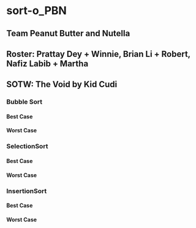 # sort-o_PBN
## Team Peanut Butter and Nutella
## Roster: Prattay Dey + Winnie, Brian Li + Robert, Nafiz Labib + Martha

## SOTW: The Void by Kid Cudi

### Bubble Sort
#### Best Case

#### Worst Case


### SelectionSort
#### Best Case

#### Worst Case


### InsertionSort
#### Best Case

#### Worst Case
